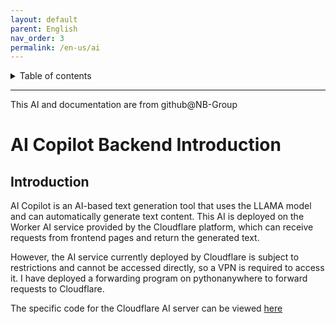 ```yaml
---
layout: default
parent: English
nav_order: 3
permalink: /en-us/ai
---
```


<details close markdown="block">
  <summary>
    Table of contents
  </summary>
  {: .text-delta }
- TOC
{:toc}
</details>

---
This AI and documentation are from github@NB-Group
# AI Copilot Backend Introduction
## Introduction
AI Copilot is an AI-based text generation tool that uses the LLAMA model and can automatically generate text content.
This AI is deployed on the Worker AI service provided by the Cloudflare platform, which can receive requests from frontend pages and return the generated text.

However, the AI service currently deployed by Cloudflare is subject to restrictions and cannot be accessed directly, so a VPN is required to access it.
I have deployed a forwarding program on pythonanywhere to forward requests to Cloudflare.

The specific code for the Cloudflare AI server can be viewed [here](https://github.com/tjy-gitnub/win12/blob/main/scripts/AI%20Copilot%20service/Cloudflare%20AI.js)
